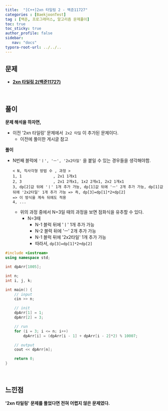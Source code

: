 ```yaml
---
title:  "[C++]2xn 타일링 2 - 백준11727"
categories : [BaekjoonTest]
tag : [백준, 프로그래머스, 알고리즘 문제풀이]
toc: true
toc_sticky: true
author_profile: false
sidebar:
   nav: "docs"
typora-root-url: ../../..
---
```




## 문제

* **[2xn 타일링 2(백준11727)](https://www.acmicpc.net/problem/11727)**

<br>

## 풀이

**문제 해석을 하자면,**

* 이전 '2xn 타일링' 문제에서` 2x2 타일` 이 추가된 문제이다.
  * 이전에 풀이한 게시글 참고




**풀이**

* N번째 블럭에 `'ㅣ', 'ㅡ', '2x2타일'` 을 붙일 수 있는 경우들을 생각해야함.
  
  ```
  < N, 직사각형 방법 수 , 과정 >
  1, 1				, 2x1 1개x1
  2, 3				, 2x1 2개x1, 1x2 2개x1, 2x2 1개x1
  3, dp[2]값 뒤에 'ㅣ' 1개 추가 가능, dp[1]값 뒤에 'ㅡ' 2개 추가 가능, dp[1]값 뒤에 '2x2타일' 1개 추가 가능 => 즉, dp[3]=dp[1]*2+dp[2]
  => 이 방식을 계속 뒤에도 적용
  4, ...
  ```
  
  * 위의 과정 중에서 N=3일 때의 과정을 보면 점화식을 유추할 수 있다.
    * N=3때
      * N-1 블럭 뒤에 'ㅣ' 1개 추가 가능
      * N-2 블럭 뒤에 'ㅡ' 2개 추가 가능
      * N-1 블럭 뒤에 '2x2타일' 1개 추가 가능 
      * 따라서, `dp[3]=dp[1]*2+dp[2]`



```c++
#include <iostream>
using namespace std;

int dpArr[1005];

int n;
int i, j, k;

int main() {
	// input
	cin >> n;

	// init
	dpArr[1] = 1;
	dpArr[2] = 3;

	// run
	for (i = 3; i <= n; i++)
		dpArr[i] = (dpArr[i - 1] + dpArr[i - 2]*2) % 10007;

	// output
	cout << dpArr[n];

	return 0;
}
```

<br>

## 느낀점

**'2xn 타일링' 문제를 풀었다면 전혀 어렵지 않은 문제였다.**
